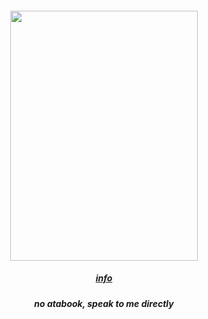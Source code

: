 <div align="center">
  <h4 align="center">
</h4>
  <div align="center">
<img src="https://files.catbox.moe/nnr2zx.png" height=400 width=300><br /> 
    
##### [info](https://rentry.co/blockdontreport) 
##### no atabook, speak to me directly <br />
<br />
